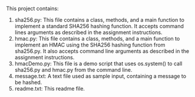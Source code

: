 This project contains:

1) sha256.py: This file contains a class, methods, and a main function to implement a standard SHA256 hashing function. It accepts command lines arguments as described in the assignment instructions.
2) hmac.py: This file contains a class, methods, and a main function to implement an HMAC using the SHA256 hashing function from sha256.py. It also accepts command line arguments as described in the assignment instructions.
3) hmacDemo.py: This file is a demo script that uses os.system() to call sha256.py and hmac.py from the command line.
3) message.txt: A text file used as sample input, containing a message to be hashed.
4) readme.txt: This readme file.